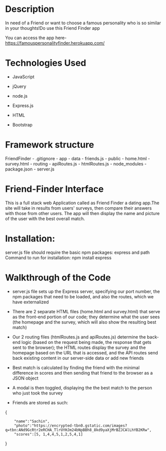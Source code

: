 # Description

In need of a Friend or want to choose a famous personality who is so similar in your thoughts!Do use this Friend Finder app

You can access the app here-https://famouspersonalityfinder.herokuapp.com/

# Technologies Used

- JavaScript

- jQuery

- node.js

- Express.js

- HTML

- Bootstrap


# Framework structure

FriendFinder
    - .gitignore
    - app
      - data
        - friends.js
      - public
        - home.html
        - survey.html
      - routing
        - apiRoutes.js
        - htmlRoutes.js
    - node_modules
    - package.json
    - server.js

# Friend-Finder Interface

This is a full stack web Application called as Friend Finder a dating app.The site will take in results from users' surveys, then compare their answers with those from other users. The app will then display the name and picture of the user with the best overall match.

# Installation:

server.js file should require the basic npm packages: express and path
Command to run for installation:
npm install express

# Walkthrough of the Code

* server.js file sets up the Express server, specifying our port number, the npm packages that need to be loaded, and also the routes, which we have externalized

* There are 2 separate HTML files (home.html and survey.html) that serve as the front-end portion of our code; they determine what the user sees (the homepage and the survey, which will also show the resulting best match)

* Our 2 routing files (htmlRoutes.js and apiRoutes.js) determine the back-end logic (based on the request being made, the response that gets sent to the browser); the HTML routes display the survey and the homepage based on the URL that is accessed, and the API routes send back existing content in our server-side data or add new friends

* Best match is calculated by finding the friend with the minimal difference in scores and then sending that friend to the browser as a JSON object

* A modal is then toggled, displaying the the best match to the person who just took the survey

* Friends are stored as such:

{
        
        "name":"Sachin",
        "photo":"https://encrypted-tbn0.gstatic.com/images?q=tbn:ANd9GcRtr2eRCHA_TlrUYHJm24bNpBBh8_8kd9yaXjMrBZJCAlLhYB2KRw",
        "scores":[5, 1,4,4,5,1,2,5,4,1]

}
